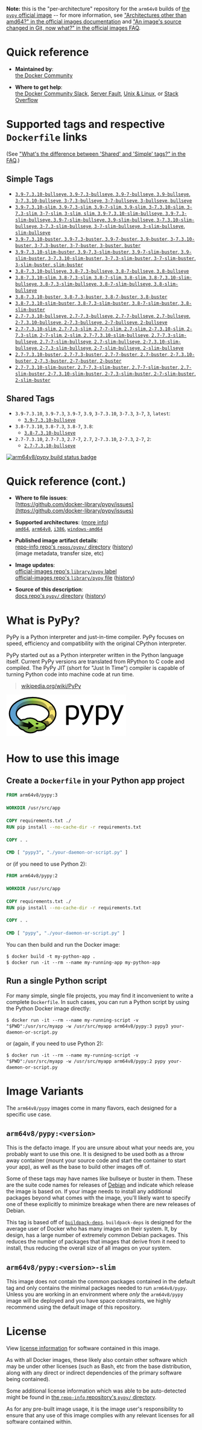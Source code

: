 <!--

********************************************************************************

WARNING:

    DO NOT EDIT "pypy/README.md"

    IT IS AUTO-GENERATED

    (from the other files in "pypy/" combined with a set of templates)

********************************************************************************

-->

**Note:** this is the "per-architecture" repository for the `arm64v8` builds of [the `pypy` official image](https://hub.docker.com/_/pypy) -- for more information, see ["Architectures other than amd64?" in the official images documentation](https://github.com/docker-library/official-images#architectures-other-than-amd64) and ["An image's source changed in Git, now what?" in the official images FAQ](https://github.com/docker-library/faq#an-images-source-changed-in-git-now-what).

# Quick reference

-	**Maintained by**:  
	[the Docker Community](https://github.com/docker-library/pypy)

-	**Where to get help**:  
	[the Docker Community Slack](https://dockr.ly/comm-slack), [Server Fault](https://serverfault.com/help/on-topic), [Unix & Linux](https://unix.stackexchange.com/help/on-topic), or [Stack Overflow](https://stackoverflow.com/help/on-topic)

# Supported tags and respective `Dockerfile` links

(See ["What's the difference between 'Shared' and 'Simple' tags?" in the FAQ](https://github.com/docker-library/faq#whats-the-difference-between-shared-and-simple-tags).)

## Simple Tags

-	[`3.9-7.3.10-bullseye`, `3.9-7.3-bullseye`, `3.9-7-bullseye`, `3.9-bullseye`, `3-7.3.10-bullseye`, `3-7.3-bullseye`, `3-7-bullseye`, `3-bullseye`, `bullseye`](https://github.com/docker-library/pypy/blob/32598c5d1f2c21b171c8429ade65f39d8985724f/3.9/bullseye/Dockerfile)
-	[`3.9-7.3.10-slim`, `3.9-7.3-slim`, `3.9-7-slim`, `3.9-slim`, `3-7.3.10-slim`, `3-7.3-slim`, `3-7-slim`, `3-slim`, `slim`, `3.9-7.3.10-slim-bullseye`, `3.9-7.3-slim-bullseye`, `3.9-7-slim-bullseye`, `3.9-slim-bullseye`, `3-7.3.10-slim-bullseye`, `3-7.3-slim-bullseye`, `3-7-slim-bullseye`, `3-slim-bullseye`, `slim-bullseye`](https://github.com/docker-library/pypy/blob/32598c5d1f2c21b171c8429ade65f39d8985724f/3.9/slim-bullseye/Dockerfile)
-	[`3.9-7.3.10-buster`, `3.9-7.3-buster`, `3.9-7-buster`, `3.9-buster`, `3-7.3.10-buster`, `3-7.3-buster`, `3-7-buster`, `3-buster`, `buster`](https://github.com/docker-library/pypy/blob/32598c5d1f2c21b171c8429ade65f39d8985724f/3.9/buster/Dockerfile)
-	[`3.9-7.3.10-slim-buster`, `3.9-7.3-slim-buster`, `3.9-7-slim-buster`, `3.9-slim-buster`, `3-7.3.10-slim-buster`, `3-7.3-slim-buster`, `3-7-slim-buster`, `3-slim-buster`, `slim-buster`](https://github.com/docker-library/pypy/blob/32598c5d1f2c21b171c8429ade65f39d8985724f/3.9/slim-buster/Dockerfile)
-	[`3.8-7.3.10-bullseye`, `3.8-7.3-bullseye`, `3.8-7-bullseye`, `3.8-bullseye`](https://github.com/docker-library/pypy/blob/89f5c1ed18630a3b989b17ff1688fbfe7b8a7102/3.8/bullseye/Dockerfile)
-	[`3.8-7.3.10-slim`, `3.8-7.3-slim`, `3.8-7-slim`, `3.8-slim`, `3.8-7.3.10-slim-bullseye`, `3.8-7.3-slim-bullseye`, `3.8-7-slim-bullseye`, `3.8-slim-bullseye`](https://github.com/docker-library/pypy/blob/89f5c1ed18630a3b989b17ff1688fbfe7b8a7102/3.8/slim-bullseye/Dockerfile)
-	[`3.8-7.3.10-buster`, `3.8-7.3-buster`, `3.8-7-buster`, `3.8-buster`](https://github.com/docker-library/pypy/blob/89f5c1ed18630a3b989b17ff1688fbfe7b8a7102/3.8/buster/Dockerfile)
-	[`3.8-7.3.10-slim-buster`, `3.8-7.3-slim-buster`, `3.8-7-slim-buster`, `3.8-slim-buster`](https://github.com/docker-library/pypy/blob/89f5c1ed18630a3b989b17ff1688fbfe7b8a7102/3.8/slim-buster/Dockerfile)
-	[`2.7-7.3.10-bullseye`, `2.7-7.3-bullseye`, `2.7-7-bullseye`, `2.7-bullseye`, `2-7.3.10-bullseye`, `2-7.3-bullseye`, `2-7-bullseye`, `2-bullseye`](https://github.com/docker-library/pypy/blob/cc5b53aefe4d8b07a512528365e89c01d64b3274/2.7/bullseye/Dockerfile)
-	[`2.7-7.3.10-slim`, `2.7-7.3-slim`, `2.7-7-slim`, `2.7-slim`, `2-7.3.10-slim`, `2-7.3-slim`, `2-7-slim`, `2-slim`, `2.7-7.3.10-slim-bullseye`, `2.7-7.3-slim-bullseye`, `2.7-7-slim-bullseye`, `2.7-slim-bullseye`, `2-7.3.10-slim-bullseye`, `2-7.3-slim-bullseye`, `2-7-slim-bullseye`, `2-slim-bullseye`](https://github.com/docker-library/pypy/blob/cc5b53aefe4d8b07a512528365e89c01d64b3274/2.7/slim-bullseye/Dockerfile)
-	[`2.7-7.3.10-buster`, `2.7-7.3-buster`, `2.7-7-buster`, `2.7-buster`, `2-7.3.10-buster`, `2-7.3-buster`, `2-7-buster`, `2-buster`](https://github.com/docker-library/pypy/blob/cc5b53aefe4d8b07a512528365e89c01d64b3274/2.7/buster/Dockerfile)
-	[`2.7-7.3.10-slim-buster`, `2.7-7.3-slim-buster`, `2.7-7-slim-buster`, `2.7-slim-buster`, `2-7.3.10-slim-buster`, `2-7.3-slim-buster`, `2-7-slim-buster`, `2-slim-buster`](https://github.com/docker-library/pypy/blob/cc5b53aefe4d8b07a512528365e89c01d64b3274/2.7/slim-buster/Dockerfile)

## Shared Tags

-	`3.9-7.3.10`, `3.9-7.3`, `3.9-7`, `3.9`, `3-7.3.10`, `3-7.3`, `3-7`, `3`, `latest`:
	-	[`3.9-7.3.10-bullseye`](https://github.com/docker-library/pypy/blob/32598c5d1f2c21b171c8429ade65f39d8985724f/3.9/bullseye/Dockerfile)
-	`3.8-7.3.10`, `3.8-7.3`, `3.8-7`, `3.8`:
	-	[`3.8-7.3.10-bullseye`](https://github.com/docker-library/pypy/blob/89f5c1ed18630a3b989b17ff1688fbfe7b8a7102/3.8/bullseye/Dockerfile)
-	`2.7-7.3.10`, `2.7-7.3`, `2.7-7`, `2.7`, `2-7.3.10`, `2-7.3`, `2-7`, `2`:
	-	[`2.7-7.3.10-bullseye`](https://github.com/docker-library/pypy/blob/cc5b53aefe4d8b07a512528365e89c01d64b3274/2.7/bullseye/Dockerfile)

[![arm64v8/pypy build status badge](https://img.shields.io/jenkins/s/https/doi-janky.infosiftr.net/job/multiarch/job/arm64v8/job/pypy.svg?label=arm64v8/pypy%20%20build%20job)](https://doi-janky.infosiftr.net/job/multiarch/job/arm64v8/job/pypy/)

# Quick reference (cont.)

-	**Where to file issues**:  
	[https://github.com/docker-library/pypy/issues](https://github.com/docker-library/pypy/issues)

-	**Supported architectures**: ([more info](https://github.com/docker-library/official-images#architectures-other-than-amd64))  
	[`amd64`](https://hub.docker.com/r/amd64/pypy/), [`arm64v8`](https://hub.docker.com/r/arm64v8/pypy/), [`i386`](https://hub.docker.com/r/i386/pypy/), [`windows-amd64`](https://hub.docker.com/r/winamd64/pypy/)

-	**Published image artifact details**:  
	[repo-info repo's `repos/pypy/` directory](https://github.com/docker-library/repo-info/blob/master/repos/pypy) ([history](https://github.com/docker-library/repo-info/commits/master/repos/pypy))  
	(image metadata, transfer size, etc)

-	**Image updates**:  
	[official-images repo's `library/pypy` label](https://github.com/docker-library/official-images/issues?q=label%3Alibrary%2Fpypy)  
	[official-images repo's `library/pypy` file](https://github.com/docker-library/official-images/blob/master/library/pypy) ([history](https://github.com/docker-library/official-images/commits/master/library/pypy))

-	**Source of this description**:  
	[docs repo's `pypy/` directory](https://github.com/docker-library/docs/tree/master/pypy) ([history](https://github.com/docker-library/docs/commits/master/pypy))

# What is PyPy?

PyPy is a Python interpreter and just-in-time compiler. PyPy focuses on speed, efficiency and compatibility with the original CPython interpreter.

PyPy started out as a Python interpreter written in the Python language itself. Current PyPy versions are translated from RPython to C code and compiled. The PyPy JIT (short for "Just In Time") compiler is capable of turning Python code into machine code at run time.

> [wikipedia.org/wiki/PyPy](https://en.wikipedia.org/wiki/PyPy)

![logo](https://raw.githubusercontent.com/docker-library/docs/ff804ee81e3f94dab5cd207a0a0504e5e67606dd/pypy/logo.png)

# How to use this image

## Create a `Dockerfile` in your Python app project

```dockerfile
FROM arm64v8/pypy:3

WORKDIR /usr/src/app

COPY requirements.txt ./
RUN pip install --no-cache-dir -r requirements.txt

COPY . .

CMD [ "pypy3", "./your-daemon-or-script.py" ]
```

or (if you need to use Python 2):

```dockerfile
FROM arm64v8/pypy:2

WORKDIR /usr/src/app

COPY requirements.txt ./
RUN pip install --no-cache-dir -r requirements.txt

COPY . .

CMD [ "pypy", "./your-daemon-or-script.py" ]
```

You can then build and run the Docker image:

```console
$ docker build -t my-python-app .
$ docker run -it --rm --name my-running-app my-python-app
```

## Run a single Python script

For many simple, single file projects, you may find it inconvenient to write a complete `Dockerfile`. In such cases, you can run a Python script by using the Python Docker image directly:

```console
$ docker run -it --rm --name my-running-script -v "$PWD":/usr/src/myapp -w /usr/src/myapp arm64v8/pypy:3 pypy3 your-daemon-or-script.py
```

or (again, if you need to use Python 2):

```console
$ docker run -it --rm --name my-running-script -v "$PWD":/usr/src/myapp -w /usr/src/myapp arm64v8/pypy:2 pypy your-daemon-or-script.py
```

# Image Variants

The `arm64v8/pypy` images come in many flavors, each designed for a specific use case.

## `arm64v8/pypy:<version>`

This is the defacto image. If you are unsure about what your needs are, you probably want to use this one. It is designed to be used both as a throw away container (mount your source code and start the container to start your app), as well as the base to build other images off of.

Some of these tags may have names like bullseye or buster in them. These are the suite code names for releases of [Debian](https://wiki.debian.org/DebianReleases) and indicate which release the image is based on. If your image needs to install any additional packages beyond what comes with the image, you'll likely want to specify one of these explicitly to minimize breakage when there are new releases of Debian.

This tag is based off of [`buildpack-deps`](https://hub.docker.com/_/buildpack-deps/). `buildpack-deps` is designed for the average user of Docker who has many images on their system. It, by design, has a large number of extremely common Debian packages. This reduces the number of packages that images that derive from it need to install, thus reducing the overall size of all images on your system.

## `arm64v8/pypy:<version>-slim`

This image does not contain the common packages contained in the default tag and only contains the minimal packages needed to run `arm64v8/pypy`. Unless you are working in an environment where *only* the `arm64v8/pypy` image will be deployed and you have space constraints, we highly recommend using the default image of this repository.

# License

View [license information](https://bitbucket.org/pypy/pypy/src/c3ff0dd6252b6ba0d230f3624dbb4aab8973a1d0/LICENSE?at=default) for software contained in this image.

As with all Docker images, these likely also contain other software which may be under other licenses (such as Bash, etc from the base distribution, along with any direct or indirect dependencies of the primary software being contained).

Some additional license information which was able to be auto-detected might be found in [the `repo-info` repository's `pypy/` directory](https://github.com/docker-library/repo-info/tree/master/repos/pypy).

As for any pre-built image usage, it is the image user's responsibility to ensure that any use of this image complies with any relevant licenses for all software contained within.
